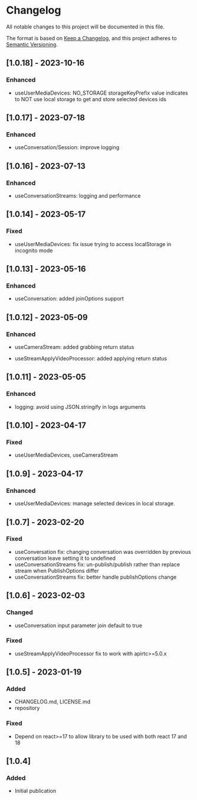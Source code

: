 # Changelog

All notable changes to this project will be documented in this file.

The format is based on [Keep a Changelog](https://keepachangelog.com/en/1.0.0/),
and this project adheres to [Semantic Versioning](https://semver.org/spec/v2.0.0.html).

## [1.0.18] - 2023-10-16

### Enhanced

- useUserMediaDevices: NO_STORAGE storageKeyPrefix value indicates to NOT use local storage to get and store selected devices ids

## [1.0.17] - 2023-07-18

### Enhanced

- useConversation/Session: improve logging

## [1.0.16] - 2023-07-13

### Enhanced

- useConversationStreams: logging and performance

## [1.0.14] - 2023-05-17

### Fixed

- useUserMediaDevices: fix issue trying to access localStorage in incognito mode

## [1.0.13] - 2023-05-16

### Enhanced

- useConversation: added joinOptions support

## [1.0.12] - 2023-05-09

### Enhanced

- useCameraStream: added grabbing return status

- useStreamApplyVideoProcessor: added applying return status

## [1.0.11] - 2023-05-05

### Enhanced

- logging: avoid using JSON.stringify in logs arguments

## [1.0.10] - 2023-04-17

### Fixed

- useUserMediaDevices, useCameraStream

## [1.0.9] - 2023-04-17

### Enhanced

- useUserMediaDevices: manage selected devices in local storage.

## [1.0.7] - 2023-02-20

### Fixed

- useConversation fix: changing conversation was overridden by previous conversation leave setting it to undefined
- useConversationStreams fix: un-publish/publish rather than replace stream when PublishOptions differ
- useConversationStreams fix: better handle publishOptions change

## [1.0.6] - 2023-02-03

### Changed

- useConversation input parameter join default to true

### Fixed

- useStreamApplyVideoProcessor fix to work with apirtc>=5.0.x

## [1.0.5] - 2023-01-19

### Added

- CHANGELOG.md, LICENSE.md
- repository

### Fixed

- Depend on react>=17 to allow library to be used with both react 17 and 18

## [1.0.4]

### Added

- Initial publication
